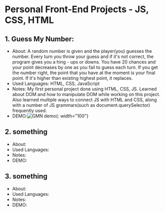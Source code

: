# Personal Front-End Projects - JS, CSS, HTML

## 1. Guess My Number:

- About: A random number is given and the player(you) guesses the number. Every turn you throw your guess and if it's not correct, the program gives you a hing - ups or downs. You have 20 chances and your point decreases by one as you fail to guess each turn. If you get the number right, the point that you have at the moment is your final point. If it's higher than existing highest point, it replaces.
- Used Languages: HTML, CSS, JavaScript
- Notes: My first personal project done using HTML, CSS, JS. Learned about DOM and how to manipulate DOM while working on this project. Also learned multiple ways to connect JS with HTML and CSS, along with a number of JS grammars(such as document.querySelector) frequently used.
- DEMO:![GMN demo](https://user-images.githubusercontent.com/29809668/133076536-e4aee95d-fe4a-47b1-a97d-1a8dd7557043.gif){: width="100"}


## 2. something

- About:
- Used Languages:
- Notes:
- DEMO:

## 3. something

- About:
- Used Languages:
- Notes:
- DEMO:
